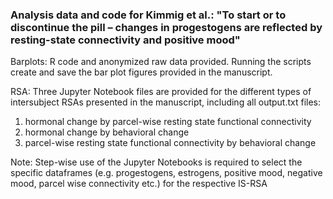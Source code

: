 ### **Analysis data and code for Kimmig et al.: "To start or to discontinue the pill – changes in progestogens are reflected by resting-state connectivity and positive mood"**

Barplots: R code and anonymized raw data provided. Running the scripts create and save the bar plot figures provided in the manuscript.

RSA: Three Jupyter Notebook files are provided for the different types of intersubject RSAs presented in the manuscript, including all output.txt files: 
1) hormonal change by parcel-wise resting state functional connectivity
2) hormonal change by behavioral change
3) parcel-wise resting state functional connectivity by behavioral change

Note: Step-wise use of the Jupyter Notebooks is required to select the specific dataframes (e.g. progestogens, estrogens, positive mood, negative mood, parcel wise connectivity etc.)
for the respective IS-RSA
